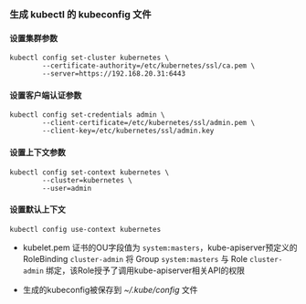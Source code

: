 ### 生成 kubectl 的 kubeconfig 文件

#### 设置集群参数

```shell
kubectl config set-cluster kubernetes \
        --certificate-authority=/etc/kubernetes/ssl/ca.pem \
        --server=https://192.168.20.31:6443
```



#### 设置客户端认证参数

```shell
kubectl config set-credentials admin \
        --client-certificate=/etc/kubernetes/ssl/admin.pem \
        --client-key=/etc/kubernetes/ssl/admin.key
```



#### 设置上下文参数

```shell
kubectl config set-context kubernetes \
        --cluster=kubernetes \
        --user=admin
```



#### 设置默认上下文

```shell
kubectl config use-context kubernetes
```

  - kubelet.pem 证书的OU字段值为 `system:masters`，kube-apiserver预定义的RoleBinding `cluster-admin` 将 Group `system:masters` 与 Role `cluster-admin` 绑定，该Role授予了调用kube-apiserver相关API的权限

  - 生成的kubeconfig被保存到 *~/.kube/config* 文件

